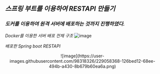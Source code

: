 ## *스프링 부트를 이용하여 RESTAPI 만들기*
### *도커를 이용하여 원격 서버에 배포하는 것까지 진행하였다.*

*Docker를 이용한 서버 배포 전체 구조*
![image](https://user-images.githubusercontent.com/98318326/229058933-e96b1581-b047-4823-88bc-354604a220ae.png)

*배포한 Spring boot RESTAPI*
<p align="center">![image](https://user-images.githubusercontent.com/98318326/229058368-126bed12-68ee-494b-a430-8b679b60ea6a.png)
